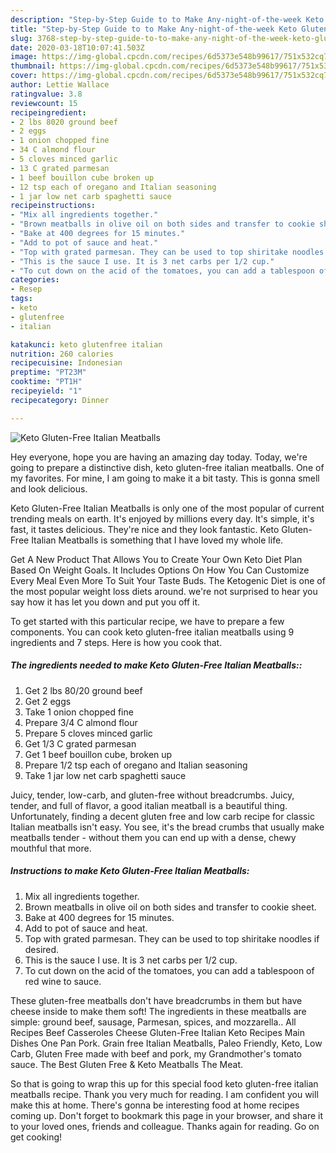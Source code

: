 ```yaml
---
description: "Step-by-Step Guide to to Make Any-night-of-the-week Keto Gluten-Free Italian Meatballs"
title: "Step-by-Step Guide to to Make Any-night-of-the-week Keto Gluten-Free Italian Meatballs"
slug: 3768-step-by-step-guide-to-to-make-any-night-of-the-week-keto-gluten-free-italian-meatballs
date: 2020-03-18T10:07:41.503Z
image: https://img-global.cpcdn.com/recipes/6d5373e548b99617/751x532cq70/keto-gluten-free-italian-meatballs-recipe-main-photo.jpg
thumbnail: https://img-global.cpcdn.com/recipes/6d5373e548b99617/751x532cq70/keto-gluten-free-italian-meatballs-recipe-main-photo.jpg
cover: https://img-global.cpcdn.com/recipes/6d5373e548b99617/751x532cq70/keto-gluten-free-italian-meatballs-recipe-main-photo.jpg
author: Lettie Wallace
ratingvalue: 3.8
reviewcount: 15
recipeingredient:
- 2 lbs 8020 ground beef
- 2 eggs
- 1 onion chopped fine
- 34 C almond flour
- 5 cloves minced garlic
- 13 C grated parmesan
- 1 beef bouillon cube broken up
- 12 tsp each of oregano and Italian seasoning
- 1 jar low net carb spaghetti sauce
recipeinstructions:
- "Mix all ingredients together."
- "Brown meatballs in olive oil on both sides and transfer to cookie sheet."
- "Bake at 400 degrees for 15 minutes."
- "Add to pot of sauce and heat."
- "Top with grated parmesan. They can be used to top shiritake noodles if desired."
- "This is the sauce I use. It is 3 net carbs per 1/2 cup."
- "To cut down on the acid of the tomatoes, you can add a tablespoon of red wine to sauce."
categories:
- Resep
tags:
- keto
- glutenfree
- italian

katakunci: keto glutenfree italian
nutrition: 260 calories
recipecuisine: Indonesian
preptime: "PT23M"
cooktime: "PT1H"
recipeyield: "1"
recipecategory: Dinner

---
```



![Keto Gluten-Free Italian Meatballs](https://img-global.cpcdn.com/recipes/6d5373e548b99617/751x532cq70/keto-gluten-free-italian-meatballs-recipe-main-photo.jpg)

Hey everyone, hope you are having an amazing day today. Today, we're going to prepare a distinctive dish, keto gluten-free italian meatballs. One of my favorites. For mine, I am going to make it a bit tasty. This is gonna smell and look delicious.

Keto Gluten-Free Italian Meatballs is only one of the most popular of current trending meals on earth. It's enjoyed by millions every day. It's simple, it's fast, it tastes delicious. They're nice and they look fantastic. Keto Gluten-Free Italian Meatballs is something that I have loved my whole life.

Get A New Product That Allows You to Create Your Own Keto Diet Plan Based On Weight Goals. It Includes Options On How You Can Customize Every Meal Even More To Suit Your Taste Buds. The Ketogenic Diet is one of the most popular weight loss diets around. we&#39;re not surprised to hear you say how it has let you down and put you off it.


To get started with this particular recipe, we have to prepare a few components. You can cook keto gluten-free italian meatballs using 9 ingredients and 7 steps. Here is how you cook that.

##### The ingredients needed to make Keto Gluten-Free Italian Meatballs::

1. Get 2 lbs 80/20 ground beef
1. Get 2 eggs
1. Take 1 onion chopped fine
1. Prepare 3/4 C almond flour
1. Prepare 5 cloves minced garlic
1. Get 1/3 C grated parmesan
1. Get 1 beef bouillon cube, broken up
1. Prepare 1/2 tsp each of oregano and Italian seasoning
1. Take 1 jar low net carb spaghetti sauce


Juicy, tender, low-carb, and gluten-free without breadcrumbs. Juicy, tender, and full of flavor, a good italian meatball is a beautiful thing. Unfortunately, finding a decent gluten free and low carb recipe for classic Italian meatballs isn&#39;t easy. You see, it&#39;s the bread crumbs that usually make meatballs tender - without them you can end up with a dense, chewy mouthful that more. 

##### Instructions to make Keto Gluten-Free Italian Meatballs:

1. Mix all ingredients together.
1. Brown meatballs in olive oil on both sides and transfer to cookie sheet.
1. Bake at 400 degrees for 15 minutes.
1. Add to pot of sauce and heat.
1. Top with grated parmesan. They can be used to top shiritake noodles if desired.
1. This is the sauce I use. It is 3 net carbs per 1/2 cup.
1. To cut down on the acid of the tomatoes, you can add a tablespoon of red wine to sauce.


These gluten-free meatballs don&#39;t have breadcrumbs in them but have cheese inside to make them soft! The ingredients in these meatballs are simple: ground beef, sausage, Parmesan, spices, and mozzarella.. All Recipes Beef Casseroles Cheese Gluten-Free Italian Keto Recipes Main Dishes One Pan Pork. Grain free Italian Meatballs, Paleo Friendly, Keto, Low Carb, Gluten Free made with beef and pork, my Grandmother&#39;s tomato sauce. The Best Gluten Free &amp; Keto Meatballs The Meat. 

So that is going to wrap this up for this special food keto gluten-free italian meatballs recipe. Thank you very much for reading. I am confident you will make this at home. There's gonna be interesting food at home recipes coming up. Don't forget to bookmark this page in your browser, and share it to your loved ones, friends and colleague. Thanks again for reading. Go on get cooking!
